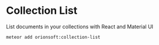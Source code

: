 # Collection List

List documents in your collections with React and Material UI

```
meteor add orionsoft:collection-list
```
